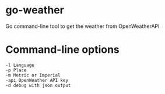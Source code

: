 # go-weather
Go command-line tool to get the weather from OpenWeatherAPI


# Command-line options
```
-l Language
-p Place
-m Metric or Imperial
-api OpenWeather API key
-d debug with json output
```

# 
